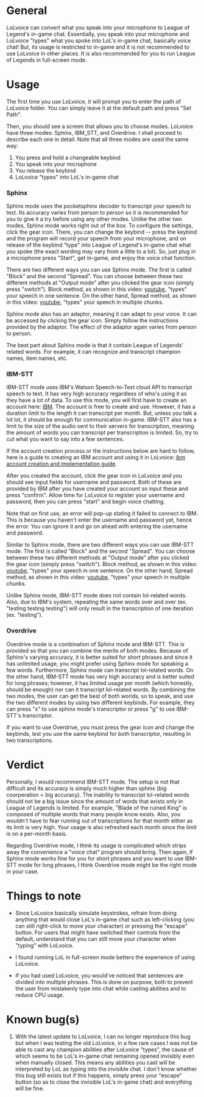 # General
LoLvoice can convert what you speak into your microphone to League of Legend's in-game chat. Essentially, you speak into your microphone and LoLvoice "types" what you spoke into LoL's in-game chat, basically voice chat! But, its usage is restricted to in-game and it is not recommended to use LoLvoice in other places. It is also recommended for you to run League of Legends in full-screen mode.


# Usage
The first time you use LoLvoice, it will prompt you to enter the path of LoLvoice folder. You can simply leave it at the default path and press "Set Path".

Then, you should see a screen that allows you to choose modes. LoLvoice have three modes: Sphinx, IBM_STT, and Overdrive. I shall proceed to describe each one in detail. Note that all three modes are used the same way:

1. You press and hold a changeable keybind
2. You speak into your microphone
3. You release the keybind
4. LoLvoice "types" into LoL's in-game chat

### Sphinx
Sphinx mode uses the pocketsphinx decoder to transcript your speech to text. Its accuracy varies from person to person so it is recommended for you to give it a try before using any other modes. Unlike the other two modes, Sphinx mode works right out of the box. To configure the settings, click the gear icon. There, you can change the keybind -- press the keybind and the program will record your speech from your microphone, and on release of the keybind "type" into League of Legend's in-game chat what you spoke (the exact wording may vary from a little to a lot). So, just plug in a microphone press "Start", get in-game, and enjoy the voice chat function.

There are two different ways you can use Sphinx mode. The first is called "Block" and the second "Spread". You can choose between these two different methods at "Output mode" after you clicked the gear icon (simply press "switch"). Block method, as shown in this video: [youtube](https://www.youtube.com/watch?v=gwk06iH6TSk), "types" your speech in one sentence. On the other hand, Spread method, as shown in this video: [youtube](https://www.youtube.com/watch?v=iH-U0WcawBk), "types" your speech in multiple chunks.

Sphinx mode also has an adaptor, meaning it can adapt to your voice. It can be accessed by clicking the gear icon. Simply follow the instructions provided by the adaptor. The effect of the adaptor again varies from person to person.

The best part about Sphinx mode is that it contain League of Legends' related words. For example, it can recognize and transcript champion names, item names, etc.

### IBM-STT
IBM-STT mode uses IBM's Watson Speech-to-Text cloud API to transcript speech to text. It has very high accuracy regardless of who's using it as they have a lot of data. To use this mode, you will first have to create an account here: [IBM](https://console.bluemix.net/registration/?target=%2Fcatalog%2Fservices%2Fspeech-to-text%3FhideTours%3Dtrue%26-_-Watson%2BCore_Watson%2BCore%2B-%2BPlatform-_-WW_WW-_-wdc-ref%26-_-Watson%2BCore_Watson%2BCore%2B-%2BPlatform-_-WW_WW-_-wdc-ref%26cm_mmca1%3D000000OF%26cm_mmca2%3D10000409&cm_mc_uid=99138951242315297549410&cm_mc_sid_50200000=42778731533448248875&cm_mc_sid_52640000=30373961533448248877). The account is free to create and use. However, it has a duration limit to the length it can transcript per month. But, unless you talk a lot lot, it should be enough for communication in-game. IBM-STT also has a limit to the size of the audio sent to their servers for transcription, meaning the amount of words you can transcript per transcription is limited. So, try to cut what you want to say into a few sentences.

If the account creation process or the instructions below are hard to follow, here is a guide to creating an IBM account and using it in LoLvoice: [ibm account creation and implementation guide](https://github.com/impeccableaslan/LoLvoice/blob/master/createIBMaccountguide/README.md).

After you created the account, click the gear icon in LoLvoice and you should see input fields for username and password. Both of these are provided by IBM after you have created your account so input these and press "confirm". Allow time for LoLvoice to register your username and password, then you can press "start" and begin voice chatting.

Note that on first use, an error will pop-up stating it failed to connect to IBM. This is because you haven't enter the username and password yet, hence the error. You can ignore it and go on ahead with entering the username and password.

Similar to Sphinx mode, there are two different ways you can use IBM-STT mode. The first is called "Block" and the second "Spread". You can choose between these two different methods at "Output mode" after you clicked the gear icon (simply press "switch"). Block method, as shown in this video: [youtube](https://www.youtube.com/watch?v=gwk06iH6TSk), "types" your speech in one sentence. On the other hand, Spread method, as shown in this video: [youtube](https://www.youtube.com/watch?v=iH-U0WcawBk), "types" your speech in multiple chunks.

Unlike Sphinx mode, IBM-STT mode does not contain lol-related words. Also, due to IBM's system, repeating the same words over and over (ex. "testing testing testing") will only result in the transcription of one iteration (ex. "testing").

### Overdrive
Overdrive mode is a combination of Sphinx mode and IBM-STT. This is provided so that you can combine the merits of both modes. Because of Sphinx's varying accuracy, it is better suited for short phrases and since it has unlimited usage, you might prefer using Sphinx mode for speaking a few words. Furthermore, Sphinx mode can transcript lol-related words. On the other hand, IBM-STT mode has very high accuracy and is better suited for long phrases; however, it has limited usage per month (which honestly, should be enough) nor can it transcript lol-related words. By combining the two modes, the user can get the best of both worlds, so to speak, and use the two different modes by using two different keybinds. For example, they can press "x" to use sphinx mode's transcriptor or press "g" to use IBM-STT's transcriptor.

If you want to use Overdrive, you must press the gear icon and change the keybinds, lest you use the same keybind for both transcriptor, resulting in two transcriptions.

# Verdict
Personally, I would recommend IBM-STT mode. The setup is not that difficult and its accuracy is simply much higher than sphinx (big coorperation = big accuracy). The inability to transcript lol-related words should not be a big issue since the amount of words that exists only in League of Legends is limited. For example, "Blade of the ruined King" is composed of multiple words that many people know exists. Also, you wouldn't have to fear running out of transcriptions for that month either as its limit is very high. Your usage is also refreshed each month since the limit is on a per-month basis.

Regarding Overdrive mode, I think its usage is complicated which strips away the convenience a "voice chat" program should bring. Then again, if Sphinx mode works fine for you for short phrases and you want to use IBM-STT mode for long phrases, I think Overdrive mode might be the right mode in your case.

# Things to note
- Since LoLvoice basically simulate keystrokes, refrain from doing anything that would close LoL's in-game chat such as left-clicking (you can still right-click to move your character) or pressing the "escape" button. For users that might have switched their controls from the default, understand that you can still move your character when "typing" with LoLvoice.

- I found running LoL in full-screen mode betters the experience of using LoLvoice.

- If you had used LoLvoice, you would've noticed that sentences are divided into multiple phrases. This is done on purpose, both to prevent the user from mistakenly type into chat while casting abilities and to reduce CPU usage.

# Known bug(s)
1. With the latest update to LoLvoice, I can no longer reproduce this bug but when I was testing the old LoLvoice, in a few rare cases I was not be able to cast any champion abilities after LoLvoice "types", the cause of which seems to be LoL's in-game chat remaining opened invisibly even when manually closed. This means any abilities you cast will be interpreted by LoL as typing into the invisible chat. I don't know whether this bug still exists but if this happens, simply press your "escape" button (so as to close the invisible LoL's in-game chat) and everything will be fine.
